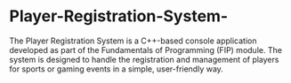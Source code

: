 # Player-Registration-System-
The Player Registration System is a C++-based console application developed as part of the Fundamentals of Programming (FIP) module. The system is designed to handle the registration and management of players for sports or gaming events in a simple, user-friendly way.
